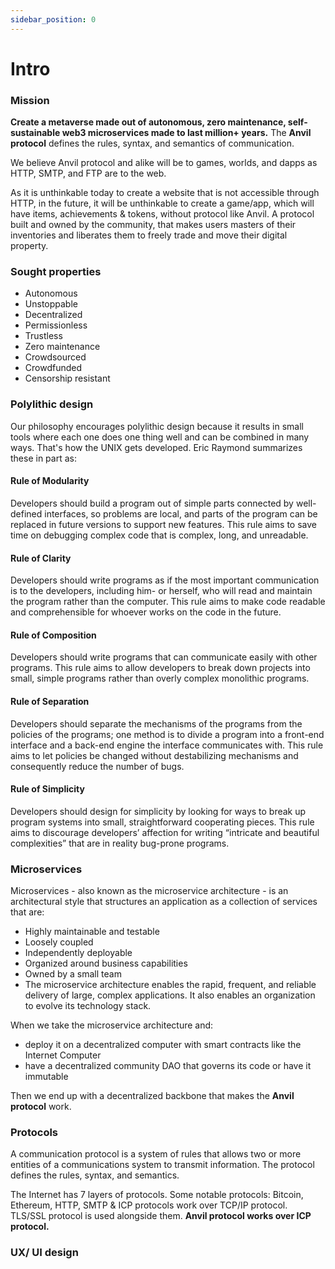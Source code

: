 ```yaml
---
sidebar_position: 0
---
```


# Intro

### Mission

**Create a metaverse made out of autonomous, zero maintenance, self-sustainable web3 microservices made to last million+ years.**
The **Anvil protocol** defines the rules, syntax, and semantics of communication.

We believe Anvil protocol and alike will be to games, worlds, and dapps as HTTP, SMTP, and FTP are to the web.

As it is unthinkable today to create a website that is not accessible through HTTP, in the future, it will be unthinkable to create a game/app, which will have items, achievements & tokens, without protocol like Anvil. A protocol built and owned by the community, that makes users masters of their inventories and liberates them to freely trade and move their digital property.

### Sought properties

- Autonomous
- Unstoppable
- Decentralized
- Permissionless
- Trustless
- Zero maintenance
- Crowdsourced
- Crowdfunded
- Censorship resistant

### Polylithic design

Our philosophy encourages polylithic design because it results in small tools where each one does one thing well and can be combined in many ways. That's how the UNIX gets developed. Eric Raymond summarizes these in part as:

#### Rule of Modularity

Developers should build a program out of simple parts connected by well-defined interfaces, so problems are local, and parts of the program can be replaced in future versions to support new features. This rule aims to save time on debugging complex code that is complex, long, and unreadable.

#### Rule of Clarity

Developers should write programs as if the most important communication is to the developers, including him- or herself, who will read and maintain the program rather than the computer. This rule aims to make code readable and comprehensible for whoever works on the code in the future.

#### Rule of Composition

Developers should write programs that can communicate easily with other programs. This rule aims to allow developers to break down projects into small, simple programs rather than overly complex monolithic programs.

#### Rule of Separation

Developers should separate the mechanisms of the programs from the policies of the programs; one method is to divide a program into a front-end interface and a back-end engine the interface communicates with. This rule aims to let policies be changed without destabilizing mechanisms and consequently reduce the number of bugs.

#### Rule of Simplicity

Developers should design for simplicity by looking for ways to break up program systems into small, straightforward cooperating pieces. This rule aims to discourage developers’ affection for writing “intricate and beautiful complexities” that are in reality bug-prone programs.

### Microservices

Microservices - also known as the microservice architecture - is an architectural style that structures an application as a collection of services that are:

- Highly maintainable and testable
- Loosely coupled
- Independently deployable
- Organized around business capabilities
- Owned by a small team
- The microservice architecture enables the rapid, frequent, and reliable delivery of large, complex applications. It also enables an organization to evolve its technology stack.

When we take the microservice architecture and:

- deploy it on a decentralized computer with smart contracts like the Internet Computer
- have a decentralized community DAO that governs its code or have it immutable

Then we end up with a decentralized backbone that makes the **Anvil protocol** work.

### Protocols

A communication protocol is a system of rules that allows two or more entities of a communications system to transmit information. The protocol defines the rules, syntax, and semantics.

The Internet has 7 layers of protocols. Some notable protocols: Bitcoin, Ethereum, HTTP, SMTP & ICP protocols work over TCP/IP protocol. TLS/SSL protocol is used alongside them.
**Anvil protocol works over ICP protocol.**

### UX/ UI design
